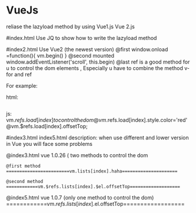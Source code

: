 # VueJs
reliase  the lazyload method by using Vue1.js Vue 2.js

#index.html
Use JQ to show how to write the lazyload method

#index2.html
Use Vue2 (the newest version) 
@first
  window.onload =function(){
  vm.begin()
  }
@second
 mounted
 window.addEventListener('scroll', this.begin) 
@last 
  ref  is a good method for u to control the dom elements ,
  Especially u have to combine the method v-for and ref 

 For example:
 
 html:    <div v-for="list in lists"><img ref="load"/></div>
 
 js:      vm.$refs.load[index]  to control the dom
          @vm.$refs.load[index].style.color='red'
          @vm.$refs.load[index].offsetTop;
          
#index3.html  index5.html
 description:
 when use  different and lower version in Vue you will face some problems
 
 @index3.html  vue 1.0.26 ( two methods to control the dom
    
    @first method
    ========================vm.lists[index].haha=====================
    
    @second method
    ============vm.$refs.lists[index].$el.offsetTop===================     
 @index5.html  vue 1.0.7 (only one method to control the dom)
     ============vm.$refs.lists[index].$el.offsetTop==================
